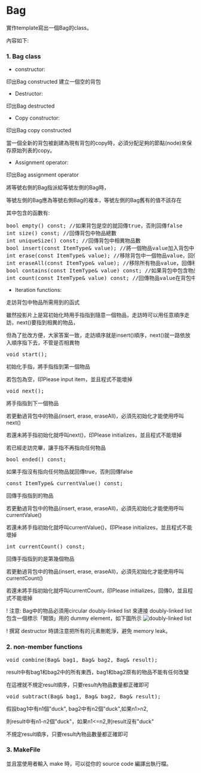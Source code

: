 # Bag

實作template寫出一個Bag的class。

內容如下:
### 1. Bag class
+ constructor:

印出Bag constructed
建立一個空的背包

+ Destructor: 

印出Bag destructed

+ Copy constructor: 

印出Bag copy constructed

當一個全新的背包被創建為現有背包的copy時，必須分配足夠的節點(node)來保存原始列表的copy。

+ Assignment operator: 

印出Bag assignment operator

將等號右側的Bag指派給等號左側的Bag時，

等號左側的Bag應為等號右側Bag的複本，等號左側的Bag舊有的值不該存在

其中包含的函數有: 
<pre>bool empty() const; //如果背包是空的就回傳true，否則回傳false
int size() const; //回傳背包中物品總數
int uniqueSize() const; //回傳背包中相異物品數
bool insert(const ItemType& value); //將一個物品value加入背包中，成功加入便回傳true
int erase(const ItemType& value); //移除背包中一個物品value，回傳移除的是第幾個物品，若背包中沒這樣物品則回傳0
int eraseAll(const ItemType& value); //移除所有物品value，回傳移除的數量
bool contains(const ItemType& value) const; //如果背包中包含物品value就回傳true，否則回傳false
int count(const ItemType& value) const; //回傳物品value在背包中的數量</pre>

+ Iteration functions: 

走訪背包中物品所需用到的函式

雖然投影片上是寫初始化時用手指指到隨意一個物品，走訪時可以用任意順序走訪，next()要指到相異的物品，

但為了批改方便，大家答案一致，走訪順序就是insert()順序，next()就一路依放入順序指下去，不管是否相異物

<pre>void start();</pre>
初始化手指，將手指指到第一個物品

若包包為空，印Please input item，並且程式不能壞掉

<pre>void next();</pre>
將手指指到下一個物品

若更動過背包中的物品(insert, erase, eraseAll)，必須先初始化才能使用呼叫next()

若還未將手指初始化就呼叫next()，印Please initializes，並且程式不能壞掉

若已經走訪完畢，讓手指不再指向任何物品

<pre>bool ended() const;</pre>
如果手指沒有指向任何物品就回傳true，否則回傳false

<pre>const ItemType& currentValue() const;</pre>
回傳手指指到的物品

若更動過背包中的物品(insert, erase, eraseAll)，必須先初始化才能使用呼叫currentValue()

若還未將手指初始化就呼叫currentValue()，印Please initializes，並且程式不能壞掉

<pre>int currentCount() const;</pre>
回傳手指指到的是第幾個物品

若更動過背包中的物品(insert, erase, eraseAll)，必須先初始化才能使用呼叫currentCount()

若還未將手指初始化就呼叫currentCount，印Please initializes，回傳0，並且程式不能壞掉

! 注意: Bag中的物品必須用circular doubly-linked list 來連接 
doubly-linked list 包含一個標示「開頭」用的 dummy element，如下圖所示
![](https://github.com/heysun0728/Bag/blob/master/list.png "doubly-linked list")

! 撰寫 destructor 時請注意把所有的元素刪乾淨，避免 memory leak。 

### 2. non-member functions
<pre>void combine(Bag<ItemType>& bag1, Bag<ItemType>& bag2, Bag<ItemType>& result);</pre>
result中有bag1和bag2中的所有東西，bag1和bag2原有的物品不能有任何改變

在這裡就不規定result順序，只要result內物品數量都正確即可

<pre>void subtract(Bag<ItemType>& bag1, Bag<ItemType>& bag2, Bag<ItemType>& result);</pre>
假設bag1中有n1個"duck", bag2中有n2個"duck",如果n1>n2, 

則result中有n1-n2個"duck"，如果n1<=n2,則result沒有"duck"

不規定result順序，只要result內物品數量都正確即可

### 3. MakeFile
並且當使用者輸入 make 時，可以從你的 source code 編譯出執行檔。

